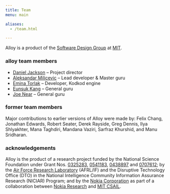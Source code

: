 ```yaml
---
title: Team
menu: main

aliases:
  - /team.html

---
```


Alloy is a product of the [Software Design Group](http://sdg.csail.mit.edu) at [MIT](http://mit.edu).

### alloy team members

* [Daniel Jackson](http://people.csail.mit.edu/dnj) – Project director
* [Aleksandar Milicevic](http://people.csail.mit.edu/aleks) – Lead developer & Master guru
* [Emina Torlak](http://people.csail.mit.edu/emina) – Developer, Kodkod engine
* [Eunsuk Kang](http://people.csail.mit.edu/eskang) – General guru
* [Joe Near](http://people.csail.mit.edu/jnear) – General guru

### former team members

Major contributions to earlier versions of Alloy were made by: Felix
Chang, Jonathan Edwards, Robert Seater, Derek Rayside, Greg Dennis, Ilya Shlyakhter, Mana Taghdiri, Mandana Vaziri, Sarfraz Khurshid, and Manu Sridharan.

### acknowledgements

Alloy is the product of a research project funded by the National Science Foundation under Grant Nos. [0325283](http://www.nsf.gov/awardsearch/showAward.do?AwardNumber=0325283), [0541183](http://www.nsf.gov/awardsearch/showAward.do?AwardNumber=0541183), [0438897](http://www.nsf.gov/awardsearch/showAward.do?AwardNumber=0438897) and [0707612](http://www.nsf.gov/awardsearch/showAward.do?AwardNumber=0707612); by the [Air Force Research Laboratory](http://www.wpafb.af.mil/AFRL/) (AFRL/IF) and the Disruptive Technology Office (DTO) in the National Intelligence Community Information Assurance Research (NICIAR) Program; and by the [Nokia Corporation](http://www.nokia.com) as part of a collaboration between [Nokia Research](http://research.nokia.com/) and [MIT CSAIL](http://www.csail.mit.edu/).


